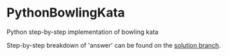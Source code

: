 # PythonBowlingKata
Python step-by-step implementation of bowling kata

Step-by-step breakdown of 'answer' can be found on the [solution branch](https://github.com/sosso/PythonBowlingKata/tree/solution).

